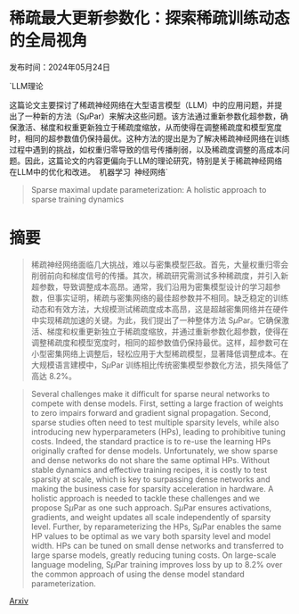 # 稀疏最大更新参数化：探索稀疏训练动态的全局视角

发布时间：2024年05月24日

`LLM理论

这篇论文主要探讨了稀疏神经网络在大型语言模型（LLM）中的应用问题，并提出了一种新的方法（S$μ$Par）来解决这些问题。该方法通过重新参数化超参数，确保激活、梯度和权重更新独立于稀疏度缩放，从而使得在调整稀疏度和模型宽度时，相同的超参数值仍保持最优。这种方法的提出是为了解决稀疏神经网络在训练过程中遇到的挑战，如权重归零导致的信号传播削弱，以及稀疏度调整的高成本问题。因此，这篇论文的内容更偏向于LLM的理论研究，特别是关于稀疏神经网络在LLM中的优化和改进。` `机器学习` `神经网络`

> Sparse maximal update parameterization: A holistic approach to sparse training dynamics

# 摘要

> 稀疏神经网络面临几大挑战，难以与密集模型匹敌。首先，大量权重归零会削弱前向和梯度信号的传播。其次，稀疏研究需测试多种稀疏度，并引入新超参数，导致调整成本高昂。通常，我们沿用为密集模型设计的学习超参数，但事实证明，稀疏与密集网络的最佳超参数并不相同。缺乏稳定的训练动态和有效方法，大规模测试稀疏度成本高昂，这是超越密集网络并在硬件中实现稀疏加速的关键。为此，我们提出了一种整体方法 S$μ$Par。它确保激活、梯度和权重更新独立于稀疏度缩放，并通过重新参数化超参数，使得在调整稀疏度和模型宽度时，相同的超参数值仍保持最优。这样，超参数可在小型密集网络上调整后，轻松应用于大型稀疏模型，显著降低调整成本。在大规模语言建模中，S$μ$Par 训练相比传统密集模型参数化方法，损失降低了高达 8.2%。

> Several challenges make it difficult for sparse neural networks to compete with dense models. First, setting a large fraction of weights to zero impairs forward and gradient signal propagation. Second, sparse studies often need to test multiple sparsity levels, while also introducing new hyperparameters (HPs), leading to prohibitive tuning costs. Indeed, the standard practice is to re-use the learning HPs originally crafted for dense models. Unfortunately, we show sparse and dense networks do not share the same optimal HPs. Without stable dynamics and effective training recipes, it is costly to test sparsity at scale, which is key to surpassing dense networks and making the business case for sparsity acceleration in hardware. A holistic approach is needed to tackle these challenges and we propose S$μ$Par as one such approach. S$μ$Par ensures activations, gradients, and weight updates all scale independently of sparsity level. Further, by reparameterizing the HPs, S$μ$Par enables the same HP values to be optimal as we vary both sparsity level and model width. HPs can be tuned on small dense networks and transferred to large sparse models, greatly reducing tuning costs. On large-scale language modeling, S$μ$Par training improves loss by up to 8.2% over the common approach of using the dense model standard parameterization.

[Arxiv](https://arxiv.org/abs/2405.15743)